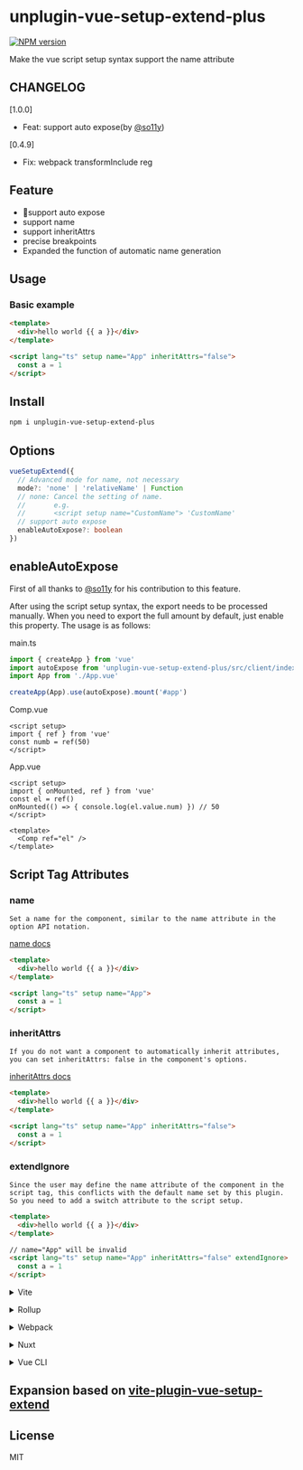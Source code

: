 # unplugin-vue-setup-extend-plus

[![NPM version](https://img.shields.io/npm/v/unplugin-vue-setup-extend-plus?color=a1b858&label=)](https://www.npmjs.com/package/unplugin-vue-setup-extend-plus)

Make the vue script setup syntax support the name attribute

## CHANGELOG

[1.0.0]
- Feat: support auto expose(by [@so11y](https://github.com/so11y))

[0.4.9]
- Fix: webpack transformInclude reg


## Feature 

- 🌟support auto expose
- support name
- support inheritAttrs
- precise breakpoints
- Expanded the function of automatic name generation
## Usage
### Basic example

```html
<template>
  <div>hello world {{ a }}</div>
</template>

<script lang="ts" setup name="App" inheritAttrs="false">
  const a = 1
</script>
```
## Install

```bash
npm i unplugin-vue-setup-extend-plus
```

## Options

```ts
vueSetupExtend({
  // Advanced mode for name, not necessary
  mode?: 'none' | 'relativeName' | Function
  // none: Cancel the setting of name.
  //       e.g.
  //       <script setup name="CustomName"> 'CustomName' 
  // support auto expose
  enableAutoExpose?: boolean
})

```

## enableAutoExpose

First of all thanks to [@so11y](https://github.com/so11y) for his contribution to this feature.

After using the script setup syntax, the export needs to be processed manually. When you need to export the full amount by default, just enable this property. The usage is as follows:

main.ts
```ts
import { createApp } from 'vue'
import autoExpose from 'unplugin-vue-setup-extend-plus/src/client/index'
import App from './App.vue'

createApp(App).use(autoExpose).mount('#app')
```

Comp.vue
```vue
<script setup>
import { ref } from 'vue'
const numb = ref(50)
</script>
```
App.vue
```vue
<script setup>
import { onMounted, ref } from 'vue'
const el = ref()
onMounted(() => { console.log(el.value.num) }) // 50
</script>

<template>
  <Comp ref="el" />
</template>
```
## Script Tag Attributes

### name

`Set a name for the component, similar to the name attribute in the option API notation.`

[name docs](https://vuejs.org/api/options-misc.html#name)

```html
<template>
  <div>hello world {{ a }}</div>
</template>

<script lang="ts" setup name="App">
  const a = 1
</script>
```

### inheritAttrs

`If you do not want a component to automatically inherit attributes, you can set inheritAttrs: false in the component's options.`

[inheritAttrs docs](https://vuejs.org/api/options-misc.html#inheritattrs)

```html
<template>
  <div>hello world {{ a }}</div>
</template>

<script lang="ts" setup name="App" inheritAttrs="false">
  const a = 1
</script>
```

### extendIgnore

`Since the user may define the name attribute of the component in the script tag, this conflicts with the default name set by this plugin. So you need to add a switch attribute to the script setup.`

```html
<template>
  <div>hello world {{ a }}</div>
</template>

// name="App" will be invalid
<script lang="ts" setup name="App" inheritAttrs="false" extendIgnore>
  const a = 1
</script>
```


<details>
<summary>Vite</summary><br>

```ts
// vite.config.ts
import vueSetupExtend from 'unplugin-vue-setup-extend-plus/vite'

export default defineConfig({
  plugins: [
    vueSetupExtend({ /* options */ }),
  ],
})
```

<br></details>

<details>
<summary>Rollup</summary><br>

```ts
// rollup.config.js
import vueSetupExtend from 'unplugin-vue-setup-extend-plus/rollup'

export default {
  plugins: [
    vueSetupExtend({ /* options */ }),
  ],
}
```

<br></details>


<details>
<summary>Webpack</summary><br>

```ts
// webpack.config.js
module.exports = {
  /* ... */
  plugins: [
    require('unplugin-vue-setup-extend-plus/webpack').default({ /* options */ })
    // or
    // require('unplugin-vue-setup-extend-plus/webpack')({ /* options */ })
  ]
}
```

<br></details>

<details>
<summary>Nuxt</summary><br>

```ts
// nuxt.config.js
export default {
  buildModules: [
    ['unplugin-vue-setup-extend-plus/nuxt', { /* options */ }],
  ],
}
```

> This module works for both Nuxt 2 and [Nuxt Vite](https://github.com/nuxt/vite)

<br></details>

<details>
<summary>Vue CLI</summary><br>

```ts
// vue.config.js
module.exports = {
  configureWebpack: {
    plugins: [
      require('unplugin-vue-setup-extend-plus/webpack')({ /* options */ }),
    ],
  },
}
```

<br></details>

## Expansion based on [vite-plugin-vue-setup-extend](https://github.com/vbenjs/vite-plugin-vue-setup-extend)

## License

MIT
